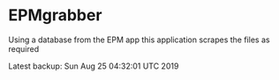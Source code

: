 # EPMgrabber
Using a database from the EPM app this application scrapes the files as required


Latest backup: Sun Aug 25 04:32:01 UTC 2019
